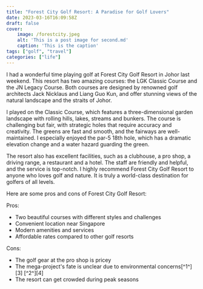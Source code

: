 ```yaml
---
title: "Forest City Golf Resort: A Paradise for Golf Lovers"
date: 2023-03-16T16:09:58Z
draft: false
cover: 
    image: /forestcity.jpeg
    alt: 'This is a post image for second.md'
    caption: 'This is the caption'
tags: ["golf", "travel"]    
categories: ["life"]
---
```


I had a wonderful time playing golf at Forest City Golf Resort in Johor last weekend. This resort has two amazing courses: the LGK Classic Course and the JN Legacy Course. Both courses are designed by renowned golf architects Jack Nicklaus and Liang Guo Kun, and offer stunning views of the natural landscape and the straits of Johor.

I played on the Classic Course, which features a three-dimensional garden landscape with rolling hills, lakes, streams and bunkers. The course is challenging but fair, with strategic holes that require accuracy and creativity. The greens are fast and smooth, and the fairways are well-maintained. I especially enjoyed the par-5 18th hole, which has a dramatic elevation change and a water hazard guarding the green.

The resort also has excellent facilities, such as a clubhouse, a pro shop, a driving range, a restaurant and a hotel. The staff are friendly and helpful, and the service is top-notch. I highly recommend Forest City Golf Resort to anyone who loves golf and nature. It is truly a world-class destination for golfers of all levels.

Here are some pros and cons of Forest City Golf Resort:

Pros:
- Two beautiful courses with different styles and challenges
- Convenient location near Singapore
- Modern amenities and services
- Affordable rates compared to other golf resorts

Cons:
- The golf gear at the pro shop is pricey
- The mega-project's fate is unclear due to environmental concerns[^1^][3] [^2^][4]
- The resort can get crowded during peak seasons